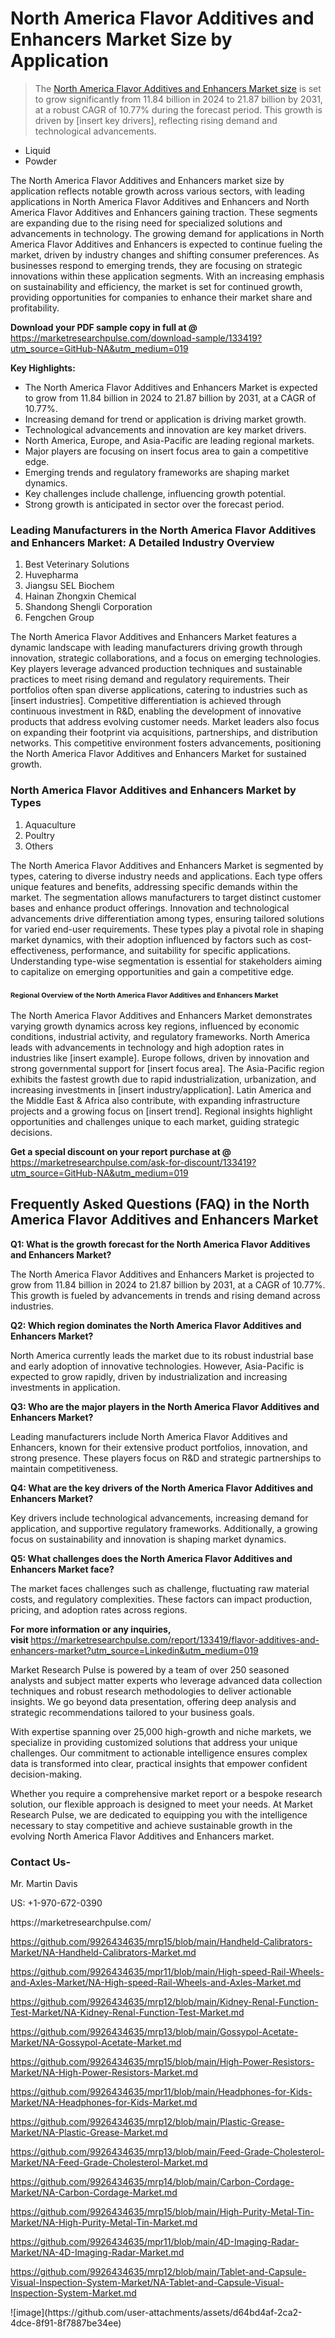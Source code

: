<h1>North America Flavor Additives and Enhancers Market&nbsp;Size by Application</h1><blockquote><p>The <a href="https://marketresearchpulse.com/download-sample/133419?utm_source=GitHub-NA&amp;utm_medium=019">North America Flavor Additives and Enhancers Market size</a> is set to grow significantly from 11.84 billion in 2024 to 21.87 billion by 2031, at a robust CAGR of 10.77% during the forecast period. This growth is driven by [insert key drivers], reflecting rising demand and technological advancements.</p></blockquote><ul><li>Liquid<li> Powder</li></ul><p>The North America Flavor Additives and Enhancers market size by application reflects notable growth across various sectors, with leading applications in North America Flavor Additives and Enhancers and North America Flavor Additives and Enhancers gaining traction. These segments are expanding due to the rising need for specialized solutions and advancements in technology. The growing demand for applications in North America Flavor Additives and Enhancers is expected to continue fueling the market, driven by industry changes and shifting consumer preferences. As businesses respond to emerging trends, they are focusing on strategic innovations within these application segments. With an increasing emphasis on sustainability and efficiency, the market is set for continued growth, providing opportunities for companies to enhance their market share and profitability.</p><p><strong>Download your PDF sample copy in full at @ </strong><a href="https://marketresearchpulse.com/download-sample/133419?utm_source=GitHub-NA&amp;utm_medium=019">https://marketresearchpulse.com/download-sample/133419?utm_source=GitHub-NA&amp;utm_medium=019</a></p><p><strong>Key Highlights: </strong></p><ul><li>The North America Flavor Additives and Enhancers Market is expected to grow from 11.84 billion in 2024 to 21.87 billion by 2031, at a CAGR of 10.77%.</li><li>Increasing demand for trend or application is driving market growth.</li><li>Technological advancements and innovation are key market drivers.</li><li>North America, Europe, and Asia-Pacific are leading regional markets.</li><li>Major players are focusing on insert focus area to gain a competitive edge.</li><li>Emerging trends and regulatory frameworks are shaping market dynamics.</li><li>Key challenges include challenge, influencing growth potential.</li><li>Strong growth is anticipated in sector over the forecast period.</li></ul><h3>Leading Manufacturers in the North America Flavor Additives and Enhancers Market: A Detailed Industry Overview</h3><ol><li>Best Veterinary Solutions</li><li>Huvepharma</li><li>Jiangsu SEL Biochem</li><li>Hainan Zhongxin Chemical</li><li>Shandong Shengli Corporation</li><li>Fengchen Group</li></ol><div class="flex max-w-full flex-col flex-grow"><div class="min-h-8 text-message flex w-full flex-col items-end gap-2 whitespace-normal break-words [.text-message+&amp;]:mt-5" dir="auto" data-message-author-role="assistant" data-message-id="fd8432e4-4910-450d-b182-61b7bfb0a01f" data-message-model-slug="gpt-4o"><div class="flex w-full flex-col gap-1 empty:hidden first:pt-[3px]"><div class="markdown prose w-full break-words dark:prose-invert light"><p>The North America Flavor Additives and Enhancers Market features a dynamic landscape with leading manufacturers driving growth through innovation, strategic collaborations, and a focus on emerging technologies. Key players leverage advanced production techniques and sustainable practices to meet rising demand and regulatory requirements. Their portfolios often span diverse applications, catering to industries such as [insert industries]. Competitive differentiation is achieved through continuous investment in R&amp;D, enabling the development of innovative products that address evolving customer needs. Market leaders also focus on expanding their footprint via acquisitions, partnerships, and distribution networks. This competitive environment fosters advancements, positioning the North America Flavor Additives and Enhancers Market for sustained growth.</p></div></div></div></div><h3>North America Flavor Additives and Enhancers Market by Types</h3><ol><li>Aquaculture<li> Poultry<li> Others</li></ol><div class="flex max-w-full flex-col flex-grow"><div class="min-h-8 text-message flex w-full flex-col items-end gap-2 whitespace-normal break-words [.text-message+&amp;]:mt-5" dir="auto" data-message-author-role="assistant" data-message-id="084470be-0bb7-4664-bddf-5156b4f41249" data-message-model-slug="gpt-4o-mini"><div class="flex w-full flex-col gap-1 empty:hidden first:pt-[3px]"><div class="markdown prose w-full break-words dark:prose-invert light"><p>The North America Flavor Additives and Enhancers Market is segmented by types, catering to diverse industry needs and applications. Each type offers unique features and benefits, addressing specific demands within the market. The segmentation allows manufacturers to target distinct customer bases and enhance product offerings. Innovation and technological advancements drive differentiation among types, ensuring tailored solutions for varied end-user requirements. These types play a pivotal role in shaping market dynamics, with their adoption influenced by factors such as cost-effectiveness, performance, and suitability for specific applications. Understanding type-wise segmentation is essential for stakeholders aiming to capitalize on emerging opportunities and gain a competitive edge.</p></div></div></div></div><h3><span style="font-size: 11px;">Regional Overview of the North America Flavor Additives and Enhancers Market</span></h3><div class="flex max-w-full flex-col flex-grow"><div class="min-h-8 text-message flex w-full flex-col items-end gap-2 whitespace-normal break-words [.text-message+&amp;]:mt-5" dir="auto" data-message-author-role="assistant" data-message-id="e9038762-ce64-4e30-91c9-9bd413514231" data-message-model-slug="gpt-4o-mini"><div class="flex w-full flex-col gap-1 empty:hidden first:pt-[3px]"><div class="markdown prose w-full break-words dark:prose-invert light"><p>The North America Flavor Additives and Enhancers Market demonstrates varying growth dynamics across key regions, influenced by economic conditions, industrial activity, and regulatory frameworks. North America leads with advancements in technology and high adoption rates in industries like [insert example]. Europe follows, driven by innovation and strong governmental support for [insert focus area]. The Asia-Pacific region exhibits the fastest growth due to rapid industrialization, urbanization, and increasing investments in [insert industry/application]. Latin America and the Middle East &amp; Africa also contribute, with expanding infrastructure projects and a growing focus on [insert trend]. Regional insights highlight opportunities and challenges unique to each market, guiding strategic decisions.</p></div></div></div></div><p><strong>Get a special discount on your report purchase at @ </strong><a href="https://marketresearchpulse.com/ask-for-discount/133419?utm_source=GitHub-NA&amp;utm_medium=019">https://marketresearchpulse.com/ask-for-discount/133419?utm_source=GitHub-NA&amp;utm_medium=019</a></p><h2>Frequently Asked Questions (FAQ) in the North America Flavor Additives and Enhancers Market</h2><p><strong>Q1: What is the growth forecast for the North America Flavor Additives and Enhancers Market?</strong></p><p>The North America Flavor Additives and Enhancers Market is projected to grow from 11.84 billion in 2024 to 21.87 billion by 2031, at a CAGR of 10.77%. This growth is fueled by advancements in trends and rising demand across industries.</p><p><strong>Q2: Which region dominates the North America Flavor Additives and Enhancers Market?</strong></p><p>North America currently leads the market due to its robust industrial base and early adoption of innovative technologies. However, Asia-Pacific is expected to grow rapidly, driven by industrialization and increasing investments in application.</p><p><strong>Q3: Who are the major players in the North America Flavor Additives and Enhancers Market?</strong></p><p>Leading manufacturers include North America Flavor Additives and Enhancers, known for their extensive product portfolios, innovation, and strong presence. These players focus on R&amp;D and strategic partnerships to maintain competitiveness.</p><p><strong>Q4: What are the key drivers of the North America Flavor Additives and Enhancers Market?</strong></p><p>Key drivers include technological advancements, increasing demand for application, and supportive regulatory frameworks. Additionally, a growing focus on sustainability and innovation is shaping market dynamics.</p><p><strong>Q5: What challenges does the North America Flavor Additives and Enhancers Market face?</strong></p><p>The market faces challenges such as challenge, fluctuating raw material costs, and regulatory complexities. These factors can impact production, pricing, and adoption rates across regions.</p><p><strong>For more information or any inquiries, visit&nbsp;</strong><a href="https://marketresearchpulse.com/report/133419/flavor-additives-and-enhancers-market?utm_source=Linkedin&utm_medium=019">https://marketresearchpulse.com/report/133419/flavor-additives-and-enhancers-market?utm_source=Linkedin&utm_medium=019</a></p><p>Market Research Pulse is powered by a team of over 250 seasoned analysts and subject matter experts who leverage advanced data collection techniques and robust research methodologies to deliver actionable insights. We go beyond data presentation, offering deep analysis and strategic recommendations tailored to your business goals.</p><p>With expertise spanning over 25,000 high-growth and niche markets, we specialize in providing customized solutions that address your unique challenges. Our commitment to actionable intelligence ensures complex data is transformed into clear, practical insights that empower confident decision-making.</p><p>Whether you require a comprehensive market report or a bespoke research solution, our flexible approach is designed to meet your needs. At Market Research Pulse, we are dedicated to equipping you with the intelligence necessary to stay competitive and achieve sustainable growth in the evolving North America Flavor Additives and Enhancers market.</p><h3><strong>Contact Us-</strong></h3><p>Mr. Martin Davis</p><p>US: +1-970-672-0390</p><p>https://marketresearchpulse.com/</p><p><a href="https://github.com/9926434635/mrp15/blob/main/Handheld-Calibrators-Market/NA-Handheld-Calibrators-Market.md">https://github.com/9926434635/mrp15/blob/main/Handheld-Calibrators-Market/NA-Handheld-Calibrators-Market.md</a></p><p><a href="https://github.com/9926434635/mpr11/blob/main/High-speed-Rail-Wheels-and-Axles-Market/NA-High-speed-Rail-Wheels-and-Axles-Market.md">https://github.com/9926434635/mpr11/blob/main/High-speed-Rail-Wheels-and-Axles-Market/NA-High-speed-Rail-Wheels-and-Axles-Market.md</a></p><p><a href="https://github.com/9926434635/mrp12/blob/main/Kidney-Renal-Function-Test-Market/NA-Kidney-Renal-Function-Test-Market.md">https://github.com/9926434635/mrp12/blob/main/Kidney-Renal-Function-Test-Market/NA-Kidney-Renal-Function-Test-Market.md</a></p><p><a href="https://github.com/9926434635/mrp13/blob/main/Gossypol-Acetate-Market/NA-Gossypol-Acetate-Market.md">https://github.com/9926434635/mrp13/blob/main/Gossypol-Acetate-Market/NA-Gossypol-Acetate-Market.md</a></p><p><a href="https://github.com/9926434635/mrp15/blob/main/High-Power-Resistors-Market/NA-High-Power-Resistors-Market.md">https://github.com/9926434635/mrp15/blob/main/High-Power-Resistors-Market/NA-High-Power-Resistors-Market.md</a></p><p><a href="https://github.com/9926434635/mpr11/blob/main/Headphones-for-Kids-Market/NA-Headphones-for-Kids-Market.md">https://github.com/9926434635/mpr11/blob/main/Headphones-for-Kids-Market/NA-Headphones-for-Kids-Market.md</a></p><p><a href="https://github.com/9926434635/mrp12/blob/main/Plastic-Grease-Market/NA-Plastic-Grease-Market.md">https://github.com/9926434635/mrp12/blob/main/Plastic-Grease-Market/NA-Plastic-Grease-Market.md</a></p><p><a href="https://github.com/9926434635/mrp13/blob/main/Feed-Grade-Cholesterol-Market/NA-Feed-Grade-Cholesterol-Market.md">https://github.com/9926434635/mrp13/blob/main/Feed-Grade-Cholesterol-Market/NA-Feed-Grade-Cholesterol-Market.md</a></p><p><a href="https://github.com/9926434635/mrp14/blob/main/Carbon-Cordage-Market/NA-Carbon-Cordage-Market.md">https://github.com/9926434635/mrp14/blob/main/Carbon-Cordage-Market/NA-Carbon-Cordage-Market.md</a></p><p><a href="https://github.com/9926434635/mrp15/blob/main/High-Purity-Metal-Tin-Market/NA-High-Purity-Metal-Tin-Market.md">https://github.com/9926434635/mrp15/blob/main/High-Purity-Metal-Tin-Market/NA-High-Purity-Metal-Tin-Market.md</a></p><p><a href="https://github.com/9926434635/mpr11/blob/main/4D-Imaging-Radar-Market/NA-4D-Imaging-Radar-Market.md">https://github.com/9926434635/mpr11/blob/main/4D-Imaging-Radar-Market/NA-4D-Imaging-Radar-Market.md</a></p><p><a href="https://github.com/9926434635/mrp12/blob/main/Tablet-and-Capsule-Visual-Inspection-System-Market/NA-Tablet-and-Capsule-Visual-Inspection-System-Market.md">https://github.com/9926434635/mrp12/blob/main/Tablet-and-Capsule-Visual-Inspection-System-Market/NA-Tablet-and-Capsule-Visual-Inspection-System-Market.md</a></p>
![image](https://github.com/user-attachments/assets/d64bd4af-2ca2-4dce-8f91-8f7887be34ee)
